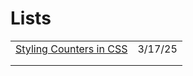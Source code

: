 # Lists

|                                                                                          |         |
| ---------------------------------------------------------------------------------------- | ------- |
| [Styling Counters in CSS](https://app.daily.dev/posts/styling-counters-in-css-quxl5nmtm) | 3/17/25 |
|                                                                                          |         |
|                                                                                          |         |


